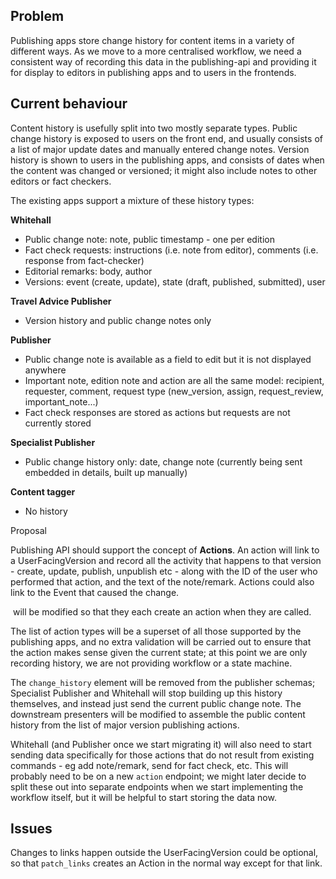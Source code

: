 ## Problem

Publishing apps store change history for content items in a variety of different ways. As we move to a more centralised workflow, we need a consistent way of recording this data in the publishing-api and providing it for display to editors in publishing apps and to users in the frontends.

## Current behaviour

Content history is usefully split into two mostly separate types. Public change history is exposed to users on the front end, and usually consists of a list of major update dates and manually entered change notes. Version history is shown to users in the publishing apps, and consists of dates when the content was changed or versioned; it might also include notes to other editors or fact checkers.

The existing apps support a mixture of these history types:

**Whitehall**

- Public change note: note, public timestamp - one per edition
- Fact check requests: instructions (i.e. note from editor), comments (i.e. response from fact-checker)
- Editorial remarks: body, author
- Versions: event (create, update), state (draft, published, submitted), user

**Travel Advice Publisher**

- Version history and public change notes only

**Publisher**

- Public change note is available as a field to edit but it is not displayed anywhere
- Important note, edition note and action are all the same model: recipient, requester, comment, request type (new\_version, assign, request\_review, important\_note...)
- Fact check responses are stored as actions but requests are not currently stored

**Specialist Publisher**

- Public change history only: date, change note (currently being sent embedded in details, built up manually)

**Content tagger**

- No history

Proposal

Publishing API should support the concept of **Actions**. An action will link to a UserFacingVersion and record all the activity that happens to that version - create, update, publish, unpublish etc - along with the ID of the user who performed that action, and the text of the note/remark. Actions could also link to the Event that caused the change.

&nbsp;will be modified so that they each create an action when they are called.

The list of action types will be a superset of all those supported by the publishing apps, and no extra validation will be carried out to ensure that the action makes sense given the current state; at this point we are only recording history, we are not providing workflow or a state machine.

The `change_history`&nbsp;element will be removed from the publisher schemas; Specialist Publisher and Whitehall will stop building up this history themselves, and instead just send the current public change note. The downstream presenters will be modified to assemble the public content history from the list of major version publishing actions.

Whitehall (and Publisher once we start migrating it) will also need to start sending data specifically for those actions that do not result from existing commands - eg add note/remark, send for fact check, etc. This will probably need to be on a new&nbsp;`action` endpoint; we might later decide to split these out into separate endpoints when we start implementing the workflow itself, but it will be helpful to start storing the data now.

## Issues

Changes to links happen outside the UserFacingVersion could be optional, so that `patch_links`&nbsp;creates an Action in the normal way except for that link.

